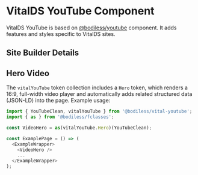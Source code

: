 # VitalDS YouTube Component

VitalDS YouTube is based on [@bodiless/youtube](../../bodiless/Components/YouTube) component. It adds features and styles specific to VitalDS sites.

## Site Builder Details

## Hero Video

The `vitalYouTube` token collection includes a `Hero` token, which renders a 16:9, full-width video
player and automatically adds related structured data (JSON-LD) into the page. Example usage:

```js
import { YouTubeClean, vitalYouTube } from '@bodiless/vital-youtube';
import { as } from '@bodiless/fclasses';

const VideoHero = as(vitalYouTube.Hero)(YouTubeClean);

const ExamplePage = () => (
  <ExampleWrapper>
    <VideoHero />
    ...
  </ExampleWrapper>
);
``` 